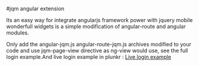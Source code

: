 #jqm angular extension

Its an easy way for integrate angularjs framework power with jquery mobile wonderfull widgets
is a simple modification of angular-route and angular modules.

Only add the angular-jqm.js angular-route-jqm.js archives modified to your code and use jqm-page-view directive as ng-view would use, see the full login example.And live login example in plunkr : [Live login example](http://embed.plnkr.co/xifQHt)